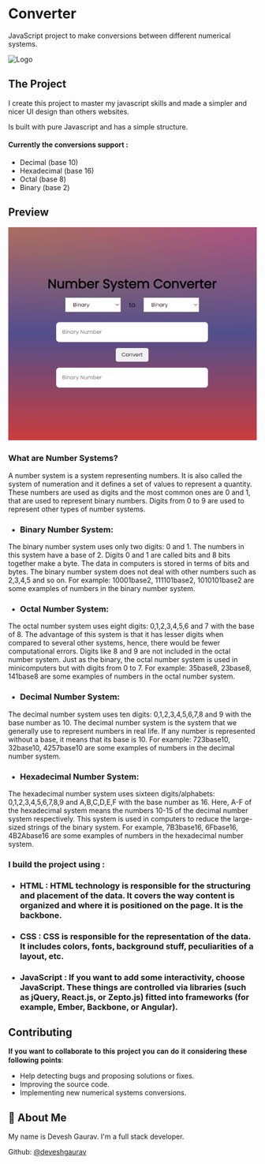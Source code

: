 # Converter
JavaScript project to make conversions between different numerical systems.

![Logo](https://play-lh.googleusercontent.com/lGzl1C6ZRfoU2qmB50evFyRd7-b7V1HvJbOVhRuxayRaq4DH9porjJMn0Y29qc8x4wkn)

## The Project
I create this project to master my javascript skills and made a simpler and nicer UI design than others websites.

Is built with pure Javascript and has a simple structure.

#### Currently the conversions support :
- Decimal (base 10)
- Hexadecimal (base 16)
- Octal (base 8)
- Binary (base 2)

## Preview
![](https://github.com/DEVXD360/Converter/blob/master/converter.png)

### What are Number Systems?
A number system is a system representing numbers. It is also called the system of numeration and it defines a set of values to represent a quantity. These numbers are used as digits and the most common ones are 0 and 1, that are used to represent binary numbers. Digits from 0 to 9 are used to represent other types of number systems.

- ### Binary Number System:
The binary number system uses only two digits: 0 and 1. The numbers in this system have a base of 2. Digits 0 and 1 are called bits and 8 bits together make a byte. The data in computers is stored in terms of bits and bytes. The binary number system does not deal with other numbers such as 2,3,4,5 and so on. For example: 10001base2, 111101base2, 1010101base2 are some examples of numbers in the binary number system.

- ### Octal Number System:
The octal number system uses eight digits: 0,1,2,3,4,5,6 and 7 with the base of 8. The advantage of this system is that it has lesser digits when compared to several other systems, hence, there would be fewer computational errors. Digits like 8 and 9 are not included in the octal number system. Just as the binary, the octal number system is used in minicomputers but with digits from 0 to 7. For example: 35base8, 23base8, 141base8 are some examples of numbers in the octal number system.

- ### Decimal Number System:
The decimal number system uses ten digits: 0,1,2,3,4,5,6,7,8 and 9 with the base number as 10. The decimal number system is the system that we generally use to represent numbers in real life. If any number is represented without a base, it means that its base is 10. For example: 723base10, 32base10, 4257base10 are some examples of numbers in the decimal number system.

- ### Hexadecimal Number System:
The hexadecimal number system uses sixteen digits/alphabets: 0,1,2,3,4,5,6,7,8,9 and A,B,C,D,E,F with the base number as 16. Here, A-F of the hexadecimal system means the numbers 10-15 of the decimal number system respectively. This system is used in computers to reduce the large-sized strings of the binary system. For example, 7B3base16, 6Fbase16, 4B2Abase16 are some examples of numbers in the hexadecimal number system.


### I build the project using :

- ### HTML : HTML technology is responsible for the structuring and placement of the data. It covers the way content is organized and where it is positioned on the page. It is the backbone.

- ### CSS : CSS is responsible for the representation of the data. It includes colors, fonts, background stuff, peculiarities of a layout, etc.

- ### JavaScript : If you want to add some interactivity, choose JavaScript. These things are controlled via libraries (such as jQuery, React.js, or Zepto.js) fitted into frameworks (for example, Ember, Backbone, or Angular).


## Contributing
𝐈𝐟 𝐲𝐨𝐮 𝐰𝐚𝐧𝐭 𝐭𝐨 𝐜𝐨𝐥𝐥𝐚𝐛𝐨𝐫𝐚𝐭𝐞 𝐭𝐨 𝐭𝐡𝐢𝐬 𝐩𝐫𝐨𝐣𝐞𝐜𝐭 𝐲𝐨𝐮 𝐜𝐚𝐧 𝐝𝐨 𝐢𝐭 𝐜𝐨𝐧𝐬𝐢𝐝𝐞𝐫𝐢𝐧𝐠 𝐭𝐡𝐞𝐬𝐞 𝐟𝐨𝐥𝐥𝐨𝐰𝐢𝐧𝐠 𝐩𝐨𝐢𝐧𝐭𝐬:

- Help detecting bugs and proposing solutions or fixes.
- Improving the source code.
- Implementing new numerical systems conversions.


## 🚀 About Me
My name is Devesh Gaurav.
I'm a full stack developer.

Github: [@deveshgaurav](https://github.com/DEVXD360)


